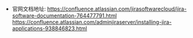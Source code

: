 - 官网文档地址: https://confluence.atlassian.com/jirasoftwarecloud/jira-software-documentation-764477791.html
https://confluence.atlassian.com/adminjiraserver/installing-jira-applications-938846823.html
